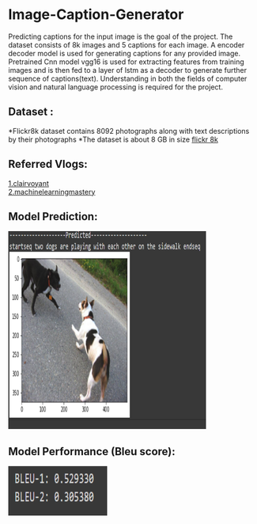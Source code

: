 # Image-Caption-Generator
Predicting  captions for the input image is the goal of the project. The dataset consists of 8k images and 5 captions for each image. A encoder decoder model is used for generating captions for any provided image. Pretrained Cnn model vgg16 is used for extracting features from training images and is then fed to a layer of lstm as a decoder to generate further sequence of captions(text). Understanding in both the fields of computer vision and natural language processing is required for the project.
## Dataset :<br>
*Flickr8k dataset contains 8092 photographs along with text descriptions by their photographs
*The dataset is about 8 GB in size
[flickr 8k](https://www.kaggle.com/datasets/adityajn105/flickr8k)

## Referred Vlogs: <br>
[1.clairvoyant](https://www.clairvoyant.ai/blog/image-caption-generator)<br>
[2.machinelearningmastery](https://machinelearningmastery.com/develop-a-deep-learning-caption-generation-model-in-python/)<br>

## Model Prediction: <br>

<img src="https://github.com/gourav19102/Image-Caption-Generator/blob/main/images/caption.PNG" width="400" height="400">

## Model Performance (Bleu score): <br>
<img src="https://github.com/gourav19102/Image-Caption-Generator/blob/main/images/bleu.PNG" width="200" height="100">
